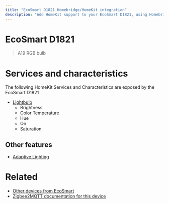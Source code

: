 ```yaml
---
title: "EcoSmart D1821 Homebridge/HomeKit integration"
description: "Add HomeKit support to your EcoSmart D1821, using Homebridge, Zigbee2MQTT and homebridge-z2m."
---
```

<!---
This file has been GENERATED using src/docgen/docgen.ts
DO NOT EDIT THIS FILE MANUALLY!
-->
# EcoSmart D1821
> A19 RGB bulb


# Services and characteristics
The following HomeKit Services and Characteristics are exposed by
the EcoSmart D1821

* [Lightbulb](../../light.md)
  * Brightness
  * Color Temperature
  * Hue
  * On
  * Saturation


## Other features
* [Adaptive Lighting](../../light.md)


# Related
* [Other devices from EcoSmart](../index.md#ecosmart)
* [Zigbee2MQTT documentation for this device](https://www.zigbee2mqtt.io/devices/D1821.html)